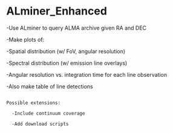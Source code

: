 # ALminer_Enhanced

-Use ALminer to query ALMA archive given RA and DEC

-Make plots of:

  -Spatial distribution (w/ FoV, angular resolution)

  -Spectral distribution (w/ emission line overlays)

  -Angular resolution vs. integration time for each line observation

-Also make table of line detections

~~~

Possible extensions:
  
  -Include continuum coverage
  
  -Add download scripts
